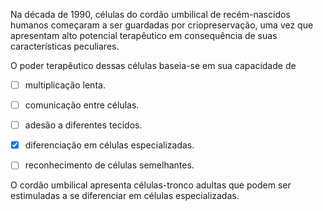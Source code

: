 

Na década de 1990, células do cordão umbilical de recém-nascidos humanos começaram a ser guardadas por criopreservação, uma vez que apresentam alto potencial terapêutico em consequência de suas características peculiares.

O poder terapêutico dessas células baseia-se em sua capacidade de



- [ ] multiplicação lenta.
- [ ] comunicação entre células.
- [ ] adesão a diferentes tecidos.
- [x] diferenciação em células especializadas.
- [ ] reconhecimento de células semelhantes.


O cordão umbilical apresenta células-tronco adultas que podem ser estimuladas a se diferenciar em células especializadas.
